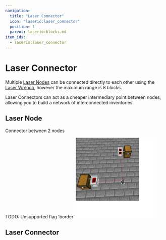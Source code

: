```yaml
---
navigation:
  title: "Laser Connector"
  icon: "laserio:laser_connector"
  position: 1
  parent: laserio:blocks.md
item_ids:
  - laserio:laser_connector
---
```


# Laser Connector

Multiple [Laser Nodes](./laser_node.md) can be connected directly to each other using the [Laser Wrench](./laser_wrench.md), however the maximum range is 8 blocks. 

Laser Connectors can act as a cheaper intermediary point between nodes, allowing you to build a network of interconnected inventories.

## Laser Node

Connector between 2 nodes

TODO: Unsupported flag 'border'
![](laser_connector1.png)

## Laser Connector



<Recipe id="laserio:laser_connector" />

